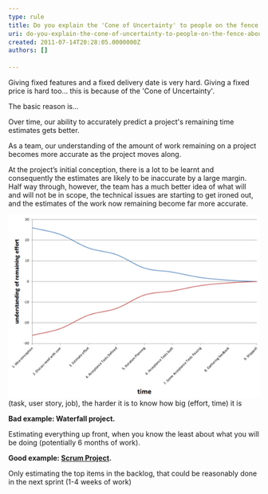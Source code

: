 ```yaml
---
type: rule
title: Do you explain the 'Cone of Uncertainty' to people on the fence about Agile?
uri: do-you-explain-the-cone-of-uncertainty-to-people-on-the-fence-about-agile
created: 2011-07-14T20:28:05.0000000Z
authors: []

---
```


Giving fixed features and a fixed delivery date is very hard. Giving a fixed price is hard too... this is because of the 'Cone of Uncertainty'.

The basic reason is...

Over time, our ability to accurately predict a project's remaining time estimates gets better.

As a team, our understanding of the amount of work remaining on a project becomes more accurate as the project moves along.

At the project’s initial conception, there is a lot to be learnt and consequently the estimates are likely to be inaccurate by a large margin. Half way through, however, the team has a much better idea of what will and will not be in scope, the technical issues are starting to get ironed out, and the estimates of the work now remaining become far more accurate.

![ The further away an event is ](396294_Cone-of-Uncertainty.jpg)
(task, user story, job), the harder it is to know how big (effort, time) it is


**Bad example: Waterfall project.**

Estimating everything up front, when you know the least about what you will be doing (potentially 6 months of work).



**Good example: [Scrum Project](http://www.ssw.com.au/ssw/consulting/scrum.aspx).**

Only estimating the top items in the backlog, that could be reasonably done in the next sprint (1-4 weeks of work)
